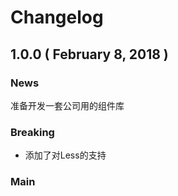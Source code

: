 # Changelog

## 1.0.0 ( February 8, 2018 )

### News

准备开发一套公司用的组件库

### Breaking

- 添加了对Less的支持

### Main
